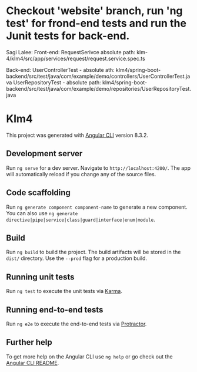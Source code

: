 # Checkout 'website' branch, run 'ng test' for frond-end tests and run the Junit tests for back-end.

Sagi Lalee:
Front-end:
RequestSerivce absolute path: klm-4/klm4/src/app/services/request/request.service.spec.ts


Back-end:
UserControllerTest - absolute ath: klm4/spring-boot-backend/src/test/java/com/example/demo/controllers/UserControllerTest.java
UserRepositoryTest - absolute path: klm4/spring-boot-backend/src/test/java/com/example/demo/repositories/UserRepositoryTest.java

# Klm4

This project was generated with [Angular CLI](https://github.com/angular/angular-cli) version 8.3.2.

## Development server

Run `ng serve` for a dev server. Navigate to `http://localhost:4200/`. The app will automatically reload if you change any of the source files.

## Code scaffolding

Run `ng generate component component-name` to generate a new component. You can also use `ng generate directive|pipe|service|class|guard|interface|enum|module`.

## Build

Run `ng build` to build the project. The build artifacts will be stored in the `dist/` directory. Use the `--prod` flag for a production build.

## Running unit tests

Run `ng test` to execute the unit tests via [Karma](https://karma-runner.github.io).

## Running end-to-end tests

Run `ng e2e` to execute the end-to-end tests via [Protractor](http://www.protractortest.org/).

## Further help

To get more help on the Angular CLI use `ng help` or go check out the [Angular CLI README](https://github.com/angular/angular-cli/blob/master/README.md).
